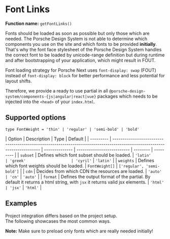 # Font Links

**Function name:** `getFontLinks()`

Fonts should be loaded as soon as possible but only those which are needed. The Porsche Design System is not able to
determine which components you use on the site and which fonts to be provided **initially**. That's why the font face
stylesheet of the Porsche Design System handles the correct font to be loaded by unicode-range definition but during
runtime and after bootstrapping of your application, which might result in FOUT.

Font loading strategy for Porsche Next uses `font-display: swap` (FOUT) instead of `font-display: block` for better
performance and less potential for layout shifts.

Therefore, we provide a ready to use partial in all `@porsche-design-system/components-{js|angular|react|vue}` packages
which needs to be injected into the `<head>` of your `index.html`.

## Supported options

`type FontWeight = 'thin' | 'regular' | 'semi-bold' | 'bold'`

| Option    | Description                                                                                                              | Type           | Default                    |
| --------- | ------------------------------------------------------------------------------------------------------------------------ | -------------- | -------------------------- | -------- | --------- |
| `subset`  | Defines which font subset should be loaded.                                                                              | `'latin'       | 'greek'                    | 'cyril'` | `'latin'` |
| `weights` | Defines which font weights should be loaded.                                                                             | `FontWeight[]` | `['regular', 'semi-bold']` |
| `cdn`     | Decides from which CDN the resources are loaded.                                                                         | `'auto'        | 'cn'`                      | `'auto'` |
| `format`  | Defines the output format of the partial. By default it returns a html string, with `jsx` it returns valid jsx elements. | `'html'        | 'jsx'`                     | `'html'` |

## Examples

Project integration differs based on the project setup.  
The following showcases the most common ways.

**Note:** Make sure to preload only fonts which are really needed initially!

<PartialDocs name="getFontLinks" :params="params"></PartialDocs>

<script lang="ts">
import Vue from 'vue';
import Component from 'vue-class-component';

@Component
export default class Code extends Vue {
  public params = [
    { 
      value: ""
    },
    { 
      value: "{ cdn: 'cn' }",
      comment: 'force using China CDN'
    },
  ];
}
</script>

